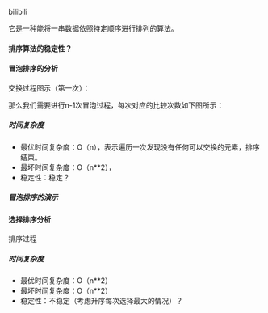 bilibili

它是一种能将一串数据依照特定顺序进行排列的算法。

#### 排序算法的稳定性？

#### 冒泡排序的分析

交换过程图示（第一次）：

那么我们需要进行n-1次冒泡过程，每次对应的比较次数如下图所示：

##### 时间复杂度

- 最优时间复杂度：O（n），表示遍历一次发现没有任何可以交换的元素，排序结束。
- 最坏时间复杂度：O（n**2），
- 稳定性：稳定？

##### 冒泡排序的演示


#### 选择排序分析

排序过程

##### 时间复杂度

- 最优时间复杂度：O（n**2）
- 最坏时间复杂度：O（n**2）
- 稳定性：不稳定（考虑升序每次选择最大的情况）？
